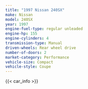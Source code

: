 ```yaml
---
title: "1997 Nissan 240SX"
make: Nissan
model: 240SX
year: 1997
engine-fuel-type: regular unleaded
engine-hp: 155
engine-cylinders: 4
transmission-type: Manual
driven-wheels: Rear wheel drive
number-of-doors: 2
market-category: Performance
vehicle-size: Compact
vehicle-style: Coupe
---
```


{{< car_info >}}

